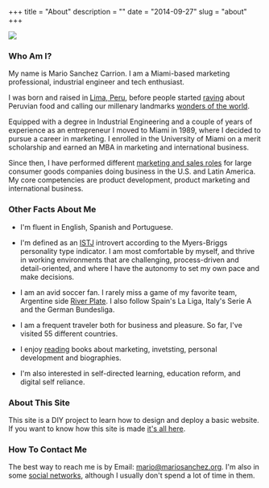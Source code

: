 +++
title = "About"
description = ""
date = "2014-09-27"
slug = "about"
+++


<img src="http://farm5.staticflickr.com/4032/4447940514_44c70d069c_z.jpg" class="roundcorners"><br />
<a name="1"></a>

### Who Am I? ###

My name is Mario Sanchez Carrion. I am a Miami-based marketing professional, industrial engineer and tech enthusiast. 

I was born and raised in [Lima, Peru](http://farm5.staticflickr.com/4115/4935682049_a0215ceb6e_z.jpg), before people started [raving](http://goo.gl/h0lZgl) about Peruvian food and calling our millenary landmarks [wonders of the world](http://news.nationalgeographic.com/news/2007/07/photogalleries/seven-wonders/photo5.html).

Equipped with a degree in Industrial Engineering and a couple of years of experience as an entrepreneur I moved to Miami in 1989, where I decided to pursue a career in marketing. I enrolled in the University of Miami on a merit scholarship and earned an MBA in marketing and international business.

Since then, I have performed different [marketing and sales roles](http://www.linkedin.com/in/mariobox/) for large consumer goods companies doing business in the U.S. and Latin America. My core competencies are product development, product marketing and international business. 

<a name="2"></a>

### Other Facts About Me ###

* I'm fluent in English, Spanish and Portuguese.

* I'm defined as an [ISTJ](http://www.16personalities.com/istj-personality) introvert according to the Myers-Briggs personality type indicator. I am most comfortable by myself, and thrive in working environments that are challenging, process-driven and detail-oriented, and where I have the autonomy to set my own pace and make decisions.

* I am an avid soccer fan. I rarely miss a game of my favorite team, Argentine side [River Plate](http://farm5.staticflickr.com/4055/4448440498_5d731b2102_z.jpg). I also follow Spain's La Liga, Italy's Serie A and the German Bundesliga.

* I am a frequent traveler both for business and pleasure. So far, I've visited 55 different countries.

* I enjoy [reading](../reading/) books about marketing, invetsting, personal development and biographies.

* I'm also interested in self-directed learning, education reform, and digital self reliance.

<a name="3"></a>

### About This Site ###

This site is a DIY project to learn how to design and deploy a basic website. If you want to know how this site is made [it's all here](../colophon/).


<a name="4"></a>

### How To Contact Me ###

The best way to reach me is by Email: <a href="mailto:mario@mariosanchez.org">mario@mariosanchez.org</a>. I'm also in some [social networks](../contact/), although I usually don't spend a lot of time in them.
